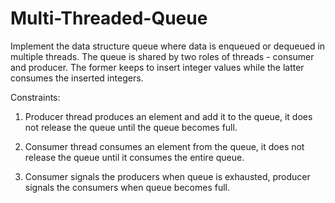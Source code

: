# Multi-Threaded-Queue

Implement the data structure queue where data is enqueued or dequeued in multiple threads. The queue is shared by two roles of threads - consumer and producer. The former keeps to insert integer values while the latter consumes the inserted integers.

Constraints:
1. Producer thread produces an element and add it to the queue, it does not release the queue until the queue becomes full.

2. Consumer thread consumes an element from the queue, it does not release the queue until it consumes the entire queue.

3. Consumer signals the producers when queue is exhausted, producer signals the consumers when queue becomes full.
